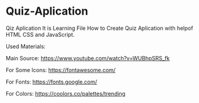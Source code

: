 # Quiz-Aplication
Qiz Aplication 
It is Learning File How to Create Quiz Aplication with helpof HTML CSS and JavaScript.

Used Materials:

Main Source: https://www.youtube.com/watch?v=WUBhpSRS_fk

For Some Icons: https://fontawesome.com/ 

For Fonts: https://fonts.google.com/

For Colors: https://coolors.co/palettes/trending
